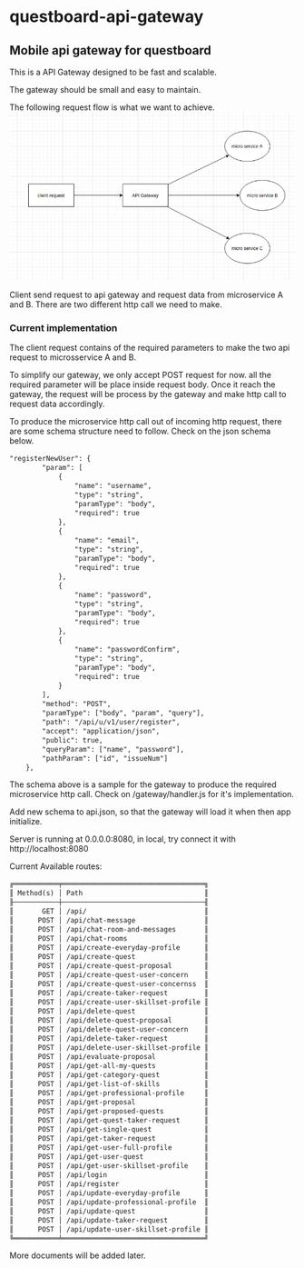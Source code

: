 # questboard-api-gateway
Mobile api gateway for questboard
---------------------------------

This is a API Gateway designed to be fast and scalable. 

The gateway should be small and easy to maintain.

The following request flow is what we want to achieve.
![alt text](https://github.com/issteam32/questboard-api-gateway/blob/master/diagram1.png?raw=true)

Client send request to api gateway and request data from microservice A and B. There are two different http call we need to make. 

### Current implementation
The client request contains of the required parameters to make the two api request to microsservice A and B. 

To simplify our gateway, we only accept POST request for now. all the required parameter will be place inside request body. Once it reach the gateway, the request will be process by the gateway and make http call to request data accordingly.

To produce the microservice http call out of incoming http request, there are some schema structure need to follow.
Check on the json schema below.

```
"registerNewUser": {
        "param": [
            {
                "name": "username",
                "type": "string",
                "paramType": "body",
                "required": true
            },
            {
                "name": "email",
                "type": "string",
                "paramType": "body",
                "required": true
            },
            {
                "name": "password",
                "type": "string",
                "paramType": "body",
                "required": true
            },
            {
                "name": "passwordConfirm",
                "type": "string",
                "paramType": "body",
                "required": true
            }
        ],
        "method": "POST",
        "paramType": ["body", "param", "query"],
        "path": "/api/u/v1/user/register",
        "accept": "application/json",
        "public": true,
        "queryParam": ["name", "password"],
        "pathParam": ["id", "issueNum"]
    },
```

The schema above is a sample for the gateway to produce the required microservice http call. Check on /gateway/handler.js for it's implementation.

Add new schema to api.json, so that the gateway will load it when then app initialize. 

Server is running at 0.0.0.0:8080, in local, try connect it with http://localhost:8080

Current Available routes:

```
╔═══════════╤═══════════════════════════════════╗
║ Method(s) │ Path                              ║
╟───────────┼───────────────────────────────────╢
║       GET │ /api/                             ║
║      POST │ /api/chat-message                 ║
║      POST │ /api/chat-room-and-messages       ║
║      POST │ /api/chat-rooms                   ║
║      POST │ /api/create-everyday-profile      ║
║      POST │ /api/create-quest                 ║
║      POST │ /api/create-quest-proposal        ║
║      POST │ /api/create-quest-user-concern    ║
║      POST │ /api/create-quest-user-concernss  ║
║      POST │ /api/create-taker-request         ║
║      POST │ /api/create-user-skillset-profile ║
║      POST │ /api/delete-quest                 ║
║      POST │ /api/delete-quest-proposal        ║
║      POST │ /api/delete-quest-user-concern    ║
║      POST │ /api/delete-taker-request         ║
║      POST │ /api/delete-user-skillset-profile ║
║      POST │ /api/evaluate-proposal            ║
║      POST │ /api/get-all-my-quests            ║
║      POST │ /api/get-category-quest           ║
║      POST │ /api/get-list-of-skills           ║
║      POST │ /api/get-professional-profile     ║
║      POST │ /api/get-proposal                 ║
║      POST │ /api/get-proposed-quests          ║
║      POST │ /api/get-quest-taker-request      ║
║      POST │ /api/get-single-quest             ║
║      POST │ /api/get-taker-request            ║
║      POST │ /api/get-user-full-profile        ║
║      POST │ /api/get-user-quest               ║
║      POST │ /api/get-user-skillset-profile    ║
║      POST │ /api/login                        ║
║      POST │ /api/register                     ║
║      POST │ /api/update-everyday-profile      ║
║      POST │ /api/update-professional-profile  ║
║      POST │ /api/update-quest                 ║
║      POST │ /api/update-taker-request         ║
║      POST │ /api/update-user-skillset-profile ║
╚═══════════╧═══════════════════════════════════╝

```

More documents will be added later.

